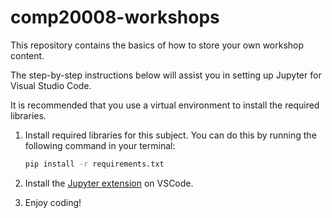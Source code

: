 # comp20008-workshops

This repository contains the basics of how to store your own workshop content.

The step-by-step instructions below will assist you in setting up Jupyter for Visual Studio Code.

It is recommended that you use a virtual environment to install the required libraries.

1. Install required libraries for this subject. You can do this by running the following command in your terminal:

    ```bash
    pip install -r requirements.txt
    ```

2. Install the [Jupyter extension](https://marketplace.visualstudio.com/items?itemName=ms-toolsai.jupyter) on VSCode.

3. Enjoy coding!
